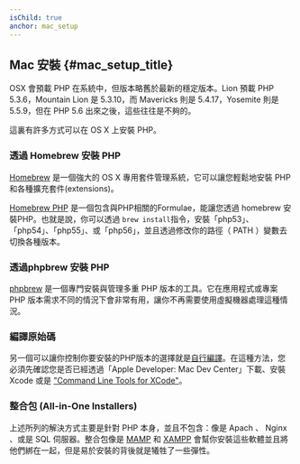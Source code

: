 ```yaml
---
isChild: true
anchor: mac_setup
---
```


## Mac 安裝  {#mac_setup_title}

OSX 會預載 PHP 在系統中，但版本略舊於最新的穩定版本。Lion 預載 PHP 5.3.6，Mountain Lion 是 5.3.10，而 Mavericks 則是 5.4.17，Yosemite 則是 5.5.9，但在 PHP 5.6 出來之後，這些往往是不夠的。

這裏有許多方式可以在 OS X 上安裝 PHP。

### 透過 Homebrew 安裝 PHP

[Homebrew](http://brew.sh/) 是一個強大的 OS X 專用套件管理系統，它可以讓您輕鬆地安裝 PHP 和各種擴充套件(extensions)。

[Homebrew PHP] 是一個包含與PHP相關的Formulae，能讓您透過 homebrew 安裝PHP。也就是說，你可以透過 `brew install`指令，安裝「php53」、「php54」、「php55」、或「php56」，並且透過修改你的路徑（ PATH ）變數去切換各種版本。

### 透過phpbrew 安裝 PHP

[phpbrew] 是一個專門安裝與管理多重 PHP 版本的工具。它在應用程式或專案 PHP 版本需求不同的情況下會非常有用，讓你不再需要使用虛擬機器處理這種情況。

### 編譯原始碼

另一個可以讓你控制你要安裝的PHP版本的選擇就是[自行編譯][mac-compile]。在這種方法，您必須先確認您是否已經透過「Apple Developer: Mac Dev Center」下載、安裝 Xcode 或是 ["Command Line Tools for XCode"]。

### 整合包 (All-in-One Installers)

上述所列的解決方式主要是針對 PHP 本身，並且不包含：像是 Apach 、 Nginx 、或是 SQL 伺服器。整合包像是 [MAMP][mamp-downloads] 和 [XAMPP][xampp] 會幫你安裝這些軟體並且將他們綁在一起，但是易於安裝的背後就是犧牲了一些彈性。

[Homebrew]: http://brew.sh/
[Homebrew PHP]: https://github.com/Homebrew/homebrew-php#installation
[mac-compile]: http://www.php.net/manual/en/install.macosx.compile.php
[xcode-gcc-substitution]: https://github.com/kennethreitz/osx-gcc-installer

["Command Line Tools for XCode"]: https://developer.apple.com/downloads
[mamp-downloads]: http://www.mamp.info/en/downloads/
[phpbrew]: https://github.com/phpbrew/phpbrew
[xampp]: http://www.apachefriends.org/en/xampp.html
